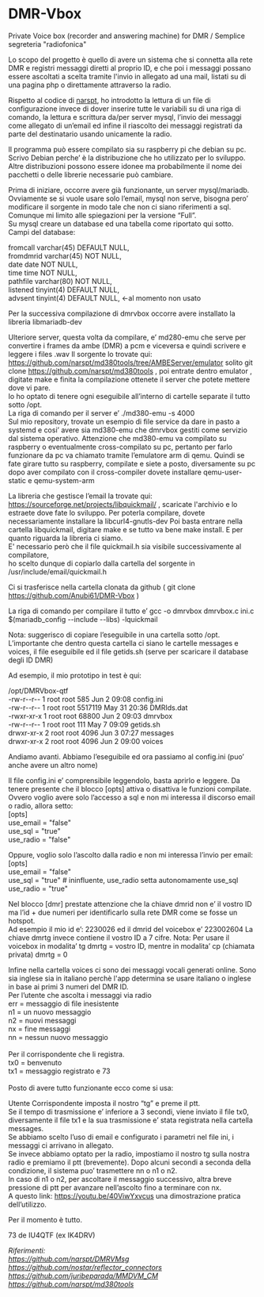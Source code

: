 # DMR-Vbox
Private Voice box (recorder and answering machine) for DMR / Semplice segreteria "radiofonica"

Lo scopo del progetto è quello di avere un sistema che si connetta alla rete DMR e registri messaggi diretti al proprio ID, e che poi i messaggi possano essere ascoltati a scelta tramite l'invio in allegato ad una mail, listati su di una pagina php o direttamente attraverso la radio.

Rispetto al codice di [narspt](https://github.com/narspt/DMRVMsg), ho introdotto la lettura di un file di configurazione invece di dover inserire tutte le variabili su di una riga di comando, la lettura e scrittura da/per server mysql, l’invio dei messaggi come allegato di un’email ed infine il riascolto dei messaggi registrati da parte del destinatario usando unicamente la radio.

Il programma può essere compilato sia su raspberry pi che debian su pc. Scrivo Debian perche’ è la distribuzione che ho utilizzato per lo sviluppo. Altre distribuzioni possono essere idonee ma probabilmente il nome dei pacchetti o delle librerie necessarie può cambiare.

Prima di iniziare, occorre avere già funzionante, un server mysql/mariadb. Ovviamente se si vuole usare solo l’email, mysql non serve, bisogna pero’ modificare il sorgente in modo tale che non ci siano riferimenti a sql. 
Comunque mi limito alle spiegazioni per la versione “Full”.<br>
Su mysql creare un database ed una tabella come riportato qui sotto.<br>
Campi del database:<br>

fromcall varchar(45) DEFAULT NULL,<br>
fromdmrid varchar(45) NOT NULL,<br>
date date NOT NULL,<br>
time time NOT NULL,<br>
pathfile varchar(80) NOT NULL,<br>
listened tinyint(4) DEFAULT NULL,<br>
advsent tinyint(4) DEFAULT NULL, <-al momento non usato<br>

Per la successiva compilazione di dmrvbox occorre avere installato la libreria libmariadb-dev

Ulteriore server, questa volta da compilare, e’ md280-emu che serve per convertire i frames da ambe (DMR) a pcm e viceversa e quindi scrivere e leggere i files .wav
Il sorgente lo trovate qui: https://github.com/narspt/md380tools/tree/AMBEServer/emulator
solito git clone https://github.com/narspt/md380tools , poi entrate dentro emulator , digitate make e finita la compilazione ottenete il server che potete mettere dove vi pare.<br> 
Io ho optato di tenere ogni eseguibile all’interno di cartelle separate il tutto sotto /opt.<br>
La riga di comando per il server e’ ./md380-emu -s 4000<br>
Sul mio repository, trovate un esempio di file service da dare in pasto a systemd e cosi’ avere sia md380-emu che dmrvbox gestiti come servizio dal sistema operativo.
Attenzione che md380-emu va compilato su raspberry o eventualmente cross-compilato su pc, pertanto per farlo funzionare da pc va chiamato tramite l’emulatore arm di qemu.
Quindi se fate girare tutto su raspberry, compilate e siete a posto, diversamente su pc dopo aver compilato con il cross-compiler dovete installare qemu-user-static e qemu-system-arm

La libreria che gestisce l’email la trovate qui:  https://sourceforge.net/projects/libquickmail/  , scaricate l'archivio e lo estraete dove fate lo sviluppo.
Per poterla compilare, dovete necessariamente installare la libcurl4-gnutls-dev
Poi basta entrare nella cartella libquickmail, digitare make e se tutto va bene make install.
E per quanto riguarda la libreria ci siamo.<br> E' necessario però che il file quickmail.h sia visibile successivamente al compilatore, <br>ho scelto dunque di copiarlo dalla cartella del sorgente in /usr/include/email/quickmail.h

Ci si trasferisce nella cartella clonata da github ( git clone https://github.com/Anubi61/DMR-Vbox )

La riga di comando per compilare il tutto e’ 
gcc -o dmrvbox dmrvbox.c ini.c $(mariadb_config --include --libs) -lquickmail

Nota: suggerisco di copiare l’eseguibile in una cartella sotto /opt.
L’importante che dentro questa cartella ci siano le cartelle messages e voices, il file eseguibile ed il file getids.sh (serve per scaricare il database degli ID DMR)

Ad esempio, il mio prototipo in test è qui:

/opt/DMRVbox-qtf<br>
-rw-r--r-- 1 root root     585 Jun  2 09:08 config.ini<br>
-rw-r--r-- 1 root root 5517119 May 31 20:36 DMRIds.dat<br>
-rwxr-xr-x 1 root root   68800 Jun  2 09:03 dmrvbox<br>
-rw-r--r-- 1 root root     111 May  7 09:09 getids.sh<br>
drwxr-xr-x 2 root root    4096 Jun  3 07:27 messages<br>
drwxr-xr-x 2 root root    4096 Jun  2 09:00 voices<br>

Andiamo avanti. Abbiamo l’eseguibile ed ora passiamo al config.ini (puo’ anche avere un altro nome)

Il file config.ini e’ comprensibile leggendolo, basta aprirlo e leggere.
Da tenere presente che il blocco [opts] attiva o disattiva le funzioni compilate.
Ovvero voglio avere solo l’accesso a sql e non mi interessa il discorso email o radio, allora setto:<br>
[opts]<br>
use_email = "false"<br>
use_sql = "true"<br>
use_radio = "false"<br>

Oppure, voglio solo l’ascolto dalla radio e non mi interessa l’invio per email:<br>
[opts]<br>
use_email = "false"<br>
use_sql = "true"   # ininfluente, use_radio setta autonomamente use_sql<br>
use_radio = "true"<br>

Nel blocco [dmr] prestate attenzione che la chiave dmrid non e’ il vostro ID ma l’id + due numeri per identificarlo sulla rete DMR come se fosse un hotspot. <br>Ad esempio il mio id e’:
2230026 ed il dmrid del voicebox e’ 223002604
La chiave dmrtg invece contiene il vostro ID a 7 cifre. 
Nota: Per usare il voicebox in modalita’ tg dmrtg = vostro ID, mentre in modalita’ cp (chiamata privata) dmrtg = 0

Infine nella cartella voices ci sono dei messaggi vocali generati online. Sono sia inglese sia in italiano perchè l'app determina se usare italiano o inglese in base ai primi 3 numeri del DMR ID.<br>
Per l’utente che ascolta i messaggi via radio<br>
err = messaggio di file inesistente<br> 
n1 = un nuovo messaggio<br>
n2 = nuovi messaggi<br>
nx = fine messaggi<br>
nn = nessun nuovo messaggio<br>
<br>
Per il corrispondente che li registra.<br>
tx0 = benvenuto<br>
tx1 = messaggio registrato e 73<br>
<br>
Posto di avere tutto funzionante ecco come si usa:<br>

Utente Corrispondente imposta il nostro “tg” e preme il ptt.<br>
Se il tempo di trasmissione e’ inferiore a 3 secondi, viene inviato il file tx0, diversamente il file tx1 e la sua trasmissione e’ stata registrata nella cartella messages.<br>
Se abbiamo scelto l’uso di email e configurato i parametri nel file ini, i messaggi ci arrivano in allegato.<br>
Se invece abbiamo optato per la radio, impostiamo il nostro tg sulla nostra radio e premiamo il ptt (brevemente). Dopo alcuni secondi a seconda della condizione, il sistema puo’ trasmettere nn o n1 o n2.<br>
In caso di n1 o n2, per ascoltare il messaggio successivo, altra breve pressione di ptt per avanzare nell’ascolto fino a terminare con nx.<br>
A questo link: https://youtu.be/40ViwYxvcus una dimostrazione pratica dell’utilizzo.<br>

Per il momento è tutto.<br>

73 de IU4QTF (ex IK4DRV)

<i>Riferimenti:<br>
https://github.com/narspt/DMRVMsg<br>
https://github.com/nostar/reflector_connectors<br>
https://github.com/juribeparada/MMDVM_CM<br>
https://github.com/narspt/md380tools<br>


